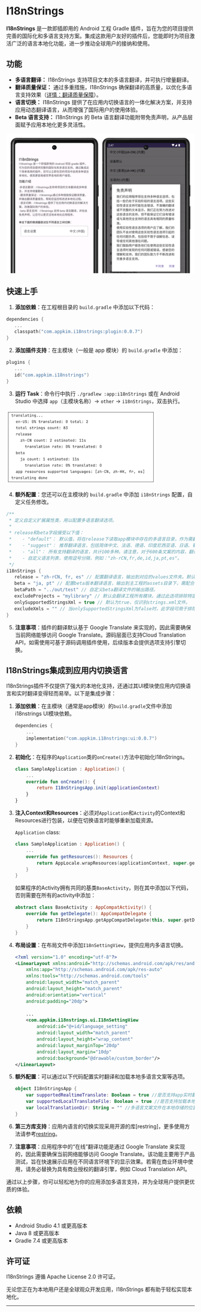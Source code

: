 # I18nStrings

**I18nStrings** 是一款即插即用的 Android 工程 Gradle 插件，旨在为您的项目提供完善的国际化和多语言支持方案。集成这款用户友好的插件后，您能即时为项目激活广泛的语言本地化功能，进一步推动全球用户的接纳和使用。

## 功能

- **多语言翻译：** I18nStrings 支持项目文本的多语言翻译，并可执行增量翻译。
- **翻译质量保证：** 通过多重措施，I18nStrings 确保翻译的高质量，以优化多语言支持效果（[详情：翻译质量保障](doc/quality_cn.md)）。
- **语言切换：** I18nStrings 提供了在应用内切换语言的一体化解决方案，并支持应用动态翻译语言，从而增强了国际用户的使用体验。
- **Beta 语言支持：** I18nStrings 的 Beta 语言翻译功能附带免责声明，从产品层面赋予应用本地化更多灵活性。

![Image description](./assets/ui_cn.png)

## 快速上手

1. **添加依赖**：在工程根目录的 `build.gradle` 中添加以下代码：

```kotlin
dependencies { 
   ...
   classpath("com.appkim.i18nstrings:plugin:0.0.7") 
}
```

2. **添加插件支持**：在主模块（一般是 app 模块）的 `build.gradle` 中添加：

```kotlin
plugins {
   ...
   id("com.appkim.i18nstrings")
}
```

3. **运行 Task**：命令行中执行 `./gradlew :app:i18nStrings` 或在 Android Studio 中选择 `app`（主模块名称）-> `other` -> `i18nStrings`，双击执行。

![Image description](./assets/plugin.png)

4. **额外配置**：您还可以在主模块的 `build.gradle` 中添加 `i18nStrings` 配置，自定义任务修改。

```kotlin 示例代码
/**
 * 定义自定义扩展属性类，用以配置多语言翻译选项。
 *
 * release和beta字段接受以下值：
 *    - "default"： 默认值，将在release下读取app模块中存在的多语言目录，作为需翻译的多语言列表。
 *    - "suggest"： 推荐翻译语言，包括简体中文、法语、德语、印度尼西亚语、日语、葡萄牙语、西班牙语等。
 *    - "all"： 所有支持翻译的语言，共计100多种。请注意，对于600条文案的内容，翻译可能需要1-2小时，因此推荐使用"suggest"选项。
 *    - 自定义语言列表，使用逗号分隔，例如："zh-rCN,fr,de,id,ja,pt,es"。
 */
i18nStrings {
   release = "zh-rCN, fr, es" // 配置翻译语言，输出到对应的values文件夹。默认值为"default"。
   beta = "ja, pt" // 配置beta版本翻译语言，输出到主工程的assets目录下，需配合com.appkim.i18nstrings.ui库使用。
   betaPath = "../out/test" // 自定义beta翻译文件的输出路径。
   excludeProjects = "mylibrary" // 默认会翻译工程所有模块，通过此选项排除特定模块。
   onlySupportedStringsXml = true // 默认为true，仅识别strings.xml文件。
   excludeXmls = "" // 当onlySupportedStringsXml为false时，此字段可用于排除特定的xml文件。
}

```

5. **注意事项**：插件的翻译默认基于 Google Translate 来实现的，因此需要确保当前网络能够访问 Google Translate。源码层面已支持Cloud Translation API，如需使用可基于源码调用插件使用，后续版本会提供选项支持引擎切换。

## I18nStrings集成到应用内切换语言

I18nStrings插件不仅提供了强大的本地化支持，还通过其UI模块使应用内切换语言和实时翻译变得轻而易举。以下是集成步骤：

1. **添加依赖**：在主模块（通常是app模块）的`build.gradle`文件中添加i18nstrings UI模块依赖。

   ```kotlin DSL
   dependencies {
       ...
       implementation("com.appkim.i18nstrings:ui:0.0.7")
   }
   ```

2. **初始化**：在程序的`Application`类的`onCreate()`方法中初始化I18nStrings。

   ```kotlin
   class SampleApplication : Application() {
       ...
       override fun onCreate(): {
           return I18nStringsApp.init(applicationContext)
       }
   }
   ```

3. **注入Context和Resources**：必须对`Application`和`Activity`的Context和Resources进行包装，以便在切换语言时能够重新加载资源。

   `Application` class:

   ```kotlin
   class SampleApplication : Application() {
       ...
       override fun getResources(): Resources {
           return AppLocale.wrapResources(applicationContext, super.getResources())
       }
   }
   ```

   如果程序的Activity拥有共同的基类`BaseActivity`，则在其中添加以下代码，否则需要在所有的activity中添加：

   ```kotlin
   abstract class BaseActivity : AppCompatActivity() {
       override fun getDelegate(): AppCompatDelegate {
           return I18nStringsApp.getAppCompatDelegate(this, super.getDelegate())
       }
   }
   ```

4. **布局设置**：在布局文件中添加`I18nSettingView`，提供应用内多语言切换。

   ```xml
   <?xml version="1.0" encoding="utf-8"?>
   <LinearLayout xmlns:android="http://schemas.android.com/apk/res/android"
       xmlns:app="http://schemas.android.com/apk/res-auto"
       xmlns:tools="http://schemas.android.com/tools"
       android:layout_width="match_parent"
       android:layout_height="match_parent"
       android:orientation="vertical"
       android:padding="20dp">
   
       ...
       <com.appkim.i18nstrings.ui.I18nSettingView
           android:id="@+id/language_setting"
           android:layout_width="match_parent"
           android:layout_height="wrap_content"
           android:layout_marginTop="20dp"
           android:layout_margin="10dp"
           android:background="@drawable/custom_border"/>
   </LinearLayout>
   ```

5. **额外配置**：可以通过以下代码配置实时翻译和加载本地多语言文案等选项。

   ```kotlin
   object I18nStringsApp {
       var supportedRealtimeTranslate: Boolean = true //是否支持app实时翻译
       var supportedLocalTranslateFile: Boolean = true //是否支持加载本地存储下的多语言文案
       var localTranslationDir: String = "" //多语言文案文件在本地存储的位置
   }
   ```

6. **第三方库支持**：应用内语言的切换实现采用开源的库[restring]，更多使用方法请参考[restring](https://github.com/B3nedikt/restring)。

7. **注意事项**：应用程序中的“在线”翻译功能是通过 Google Translate 来实现的，因此需要确保当前网络能够访问 Google Translate。该功能主要用于产品测试，旨在快速展示应用在不同语言环境下的显示效果。若需在商业环境中使用，请务必替换为具有商业授权的翻译引擎，例如 Cloud Translation API。

通过以上步骤，你可以轻松地为你的应用添加多语言支持，并为全球用户提供更优质的体验。



## 依赖

- Android Studio 4.1 或更高版本
- Java 8 或更高版本
- Gradle 7.4 或更高版本

## 许可证

I18nStrings 遵循 Apache License 2.0 许可证。

无论您正在为本地用户还是全球观众开发应用，I18nStrings 都有助于轻松实现本地化。

---